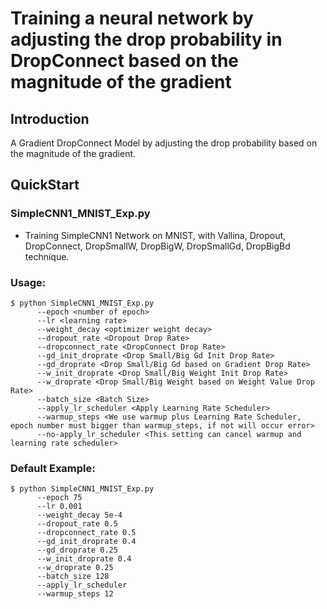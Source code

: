 # Training a neural network by adjusting the drop probability in DropConnect based on the magnitude of the gradient
## Introduction
A Gradient DropConnect Model by adjusting the drop probability based on the magnitude of the gradient.

## QuickStart

### SimpleCNN1_MNIST_Exp.py
* Training SimpleCNN1 Network on MNIST, with Vallina, Dropout, DropConnect, DropSmallW, DropBigW, DropSmallGd, DropBigBd technique.
### Usage:
```
$ python SimpleCNN1_MNIST_Exp.py
      --epoch <number of epoch>
      --lr <learning rate>
      --weight_decay <optimizer weight decay>
      --dropout_rate <Dropout Drop Rate>
      --dropconnect_rate <DropConnect Drop Rate>
      --gd_init_droprate <Drop Small/Big Gd Init Drop Rate>
      --gd_droprate <Drop Small/Big Gd based on Gradient Drop Rate>
      --w_init_droprate <Drop Small/Big Weight Init Drop Rate>
      --w_droprate <Drop Small/Big Weight based on Weight Value Drop Rate>
      --batch_size <Batch Size>
      --apply_lr_scheduler <Apply Learning Rate Scheduler>
      --warmup_steps <We use warmup plus Learning Rate Scheduler, epoch number must bigger than warmup_steps, if not will occur error>
      --no-apply_lr_scheduler <This setting can cancel warmup and learning rate scheduler>
```
### Default Example:
```
$ python SimpleCNN1_MNIST_Exp.py
      --epoch 75
      --lr 0.001
      --weight_decay 5e-4
      --dropout_rate 0.5
      --dropconnect_rate 0.5
      --gd_init_droprate 0.4
      --gd_droprate 0.25
      --w_init_droprate 0.4
      --w_droprate 0.25
      --batch_size 128
      --apply_lr_scheduler 
      --warmup_steps 12
```
